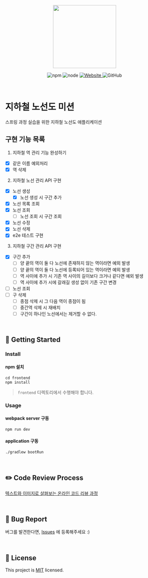 <p align="center">
    <img width="200px;" src="https://raw.githubusercontent.com/woowacourse/atdd-subway-admin-frontend/master/images/main_logo.png"/>
</p>
<p align="center">
  <img alt="npm" src="https://img.shields.io/badge/npm-%3E%3D%205.5.0-blue">
  <img alt="node" src="https://img.shields.io/badge/node-%3E%3D%209.3.0-blue">
  <a href="https://techcourse.woowahan.com/c/Dr6fhku7" alt="woowacuorse subway">
    <img alt="Website" src="https://img.shields.io/website?url=https%3A%2F%2Fedu.nextstep.camp%2Fc%2FR89PYi5H">
  </a>
  <img alt="GitHub" src="https://img.shields.io/github/license/woowacourse/atdd-subway-map">
</p>

<br>

# 지하철 노선도 미션

스프링 과정 실습을 위한 지하철 노선도 애플리케이션

## 구현 기능 목록

1. 지하철 역 관리 기능 완성하기

- [x] 같은 이름 예외처리
- [x] 역 삭제

2. 지하철 노선 관리 API 구현

- [x] 노선 생성
    - [x] 노선 생성 시 구간 추가
- [x] 노선 목록 조회
- [x] 노선 조회
    - [ ] 노선 조회 시 구간 조회
- [x] 노선 수정
- [x] 노선 삭제
- [x] e2e 테스트 구현

3. 지하철 구간 관리 API 구현
- [x] 구간 추가
    - [ ] 양 끝의 역이 둘 다 노선에 존재하지 않는 역이라면 예외 발생
    - [ ] 양 끝의 역이 둘 다 노선에 등록되어 있는 역이라면 예외 발생
    - [ ] 역 사이에 추가 시 기존 역 사이의 길이보다 크거나 같다면 예외 발생
    - [ ] 역 사이에 추가 시에 갈래길 생성 없이 기존 구간 변경

- [ ] 노선 조회
- [ ] 구 삭제
    - [ ] 종점 삭제 시 그 다음 역이 종점이 됨
    - [ ] 중간역 삭제 시 재배치
    - [ ] 구간이 하나인 노선에서는 제거할 수 없다.

<br>

## 🚀 Getting Started

### Install

#### npm 설치

```
cd frontend
npm install
```

> `frontend` 디렉토리에서 수행해야 합니다.

### Usage

#### webpack server 구동

```
npm run dev
```

#### application 구동

```
./gradlew bootRun
```

<br>

## ✏️ Code Review Process

[텍스트와 이미지로 살펴보는 온라인 코드 리뷰 과정](https://github.com/next-step/nextstep-docs/tree/master/codereview)

<br>

## 🐞 Bug Report

버그를 발견한다면, [Issues](https://github.com/woowacourse/atdd-subway-map/issues) 에 등록해주세요 :)

<br>

## 📝 License

This project is [MIT](https://github.com/woowacourse/atdd-subway-map/blob/master/LICENSE) licensed.
